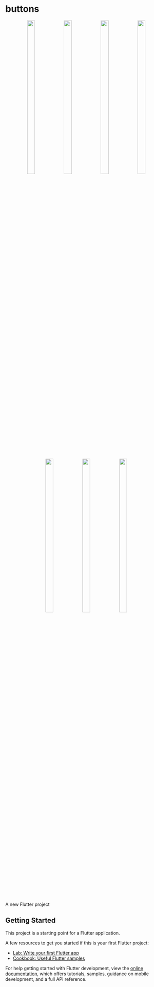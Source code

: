 # buttons

<p align="center">
  <img src = "https://github.com/mayuuu05/button/assets/149376263/35834742-180d-49de-ab9f-2196613d7285 " width=22% height=35% >
   <img src = "https://github.com/mayuuu05/button/assets/149376263/a1f0314d-2a11-421f-b39c-f2b4311ed4b7 " width=22% height=35% >
   <img src = "https://github.com/mayuuu05/button/assets/149376263/36796202-5d40-4c36-b97e-e497fc225cd5 " width=22% height=35% >
   <img src = "https://github.com/mayuuu05/button/assets/149376263/7bc115bf-de1c-4343-ba6d-1e8851e8218c " width=22% height=35% >

  
   <img src = "https://github.com/mayuuu05/button/assets/149376263/eac19e44-2d51-4e4d-b152-aeedaed4e910 " width=22% height=35% >
   <img src = "https://github.com/mayuuu05/button/assets/149376263/0235f1ce-4e4a-4668-8e9c-4481c56df520 " width=22% height=35% >
   <img src = "https://github.com/mayuuu05/button/assets/149376263/538d178a-f15a-4c5e-bfca-9e3738bd0f9c " width=22% height=35% >
 


</p>
A new Flutter project




## Getting Started

This project is a starting point for a Flutter application.

A few resources to get you started if this is your first Flutter project:

- [Lab: Write your first Flutter app](https://docs.flutter.dev/get-started/codelab)
- [Cookbook: Useful Flutter samples](https://docs.flutter.dev/cookbook)

For help getting started with Flutter development, view the
[online documentation](https://docs.flutter.dev/), which offers tutorials,
samples, guidance on mobile development, and a full API reference.
